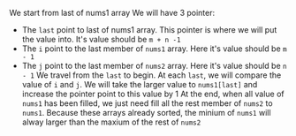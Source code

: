 We start from last of nums1 array
We will have 3 pointer: 
- The `last` point to last of nums1 array. This pointer is where we will put the value into. It's value should be `m + n -1`
- The `i` point to the last member of `nums1` array. Here it's value should be `m - 1`
- The `j` point to the last member of `nums2` array. Here it's value should be `n - 1`
We travel from the `last` to begin. 
At each `last`, we will compare the value of `i` and `j`. We will take the larger value to `nums1[last]`  and increase the pointer point to this value by 1
At the end, when all value of `nums1` has been filled, we just need fill all the rest member of `nums2` to `nums1`. Because these arrays already sorted, the minium of `nums1` will alway larger than the maxium of the rest of `nums2`
